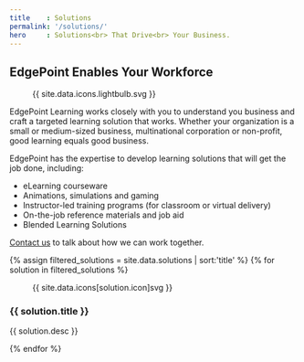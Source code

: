 ```yaml
---
title    : Solutions
permalink: '/solutions/'
hero     : Solutions<br> That Drive<br> Your Business.
---
```

## EdgePoint Enables Your Workforce

<figure class="featuredIcon">{{ site.data.icons.lightbulb.svg }}</figure>

EdgePoint Learning works closely with you to understand you business and craft a targeted learning solution that works. Whether your organization is a small or medium-sized business, multinational corporation or non-profit, good learning equals good business.

EdgePoint has the expertise to develop learning solutions that will get the job done, including:

* eLearning courseware
* Animations, simulations and gaming
* Instructor-led training programs (for classroom or virtual delivery)
* On-the-job reference materials and job aid
* Blended Learning Solutions

[Contact us](#) to talk about how we can work together.

<section id="solutions">
  {% assign filtered_solutions = site.data.solutions | sort:'title' %}
  {% for solution in filtered_solutions %}
    <article class="solution" id='solution_{{ solution.name }}'>
      <figure>{{ site.data.icons[solution.icon]svg }}</figure>
      <section>
        <h3>{{ solution.title }}</h3>
        <p>{{ solution.desc }}</p>
        <!-- <p><a href='{{ solution.link }}' class='button'>Learn More</a></p> -->
      </section>
    </article>
  {% endfor %}
</section>
